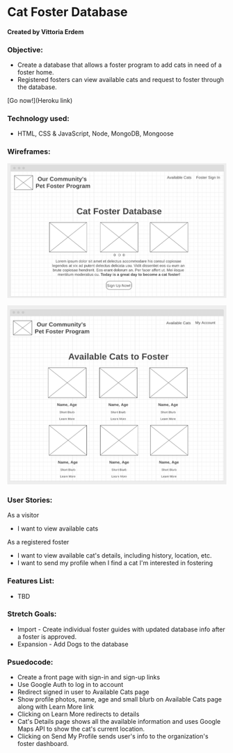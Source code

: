 # **Cat Foster Database**
#### Created by Vittoria Erdem

### **Objective:**
* Create a database that allows a foster program to add cats in need of a foster home. 
* Registered fosters can view available cats and request to foster through the database. 

[Go now!](Heroku link)

### **Technology used:**
* HTML, CSS & JavaScript, Node, MongoDB, Mongoose

### **Wireframes:**
![cat-foster-database-home-page](./images/home-page.png)

![cat-foster-database-available-cats](./images/available-cats.png)

### **User Stories:**
As a visitor
* I want to view available cats 

As a registered foster
* I want to view available cat's details, including history, location, etc.
* I want to send my profile when I find a cat I'm interested in fostering

### **Features List:**
* TBD

### **Stretch Goals:**
* Import -  Create individual foster guides with updated database info after a foster is approved. 
* Expansion - Add Dogs to the database


### **Psuedocode:**

* Create a front page with sign-in and sign-up links
* Use Google Auth to log in to account
* Redirect signed in user to Available Cats page
* Show profile photos, name, age and small blurb on Available Cats page along with Learn More link 
* Clicking on Learn More redirects to details
* Cat's Details page shows all the available information and uses Google Maps API to show the cat's current location. 
* Clicking on Send My Profile sends user's info to the organization's foster dashboard. 

